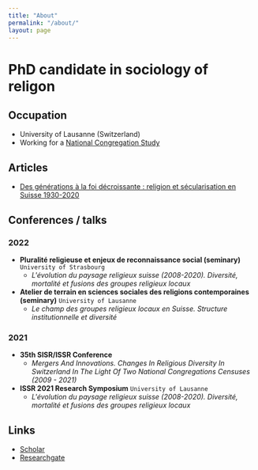 ```yaml
---
title: "About"
permalink: "/about/"
layout: page
---
```


# PhD candidate in sociology of religon

## Occupation

- University of Lausanne (Switzerland)
- Working for a [National Congregation Study](https://wp.unil.ch/ncs2/le-ncs-2-en-bref/)

## Articles

- [Des générations à la foi décroissante : religion et sécularisation en Suisse 1930-2020](https://www.socialchangeswitzerland.ch/?p=2406)

## Conferences / talks

### 2022

- **Pluralité religieuse et enjeux de reconnaissance social (seminary)** 
`University of Strasbourg` 
   - *L'évolution du paysage religieux suisse (2008-2020). Diversité, mortalité et fusions des groupes religieux locaux*
- **Atelier de terrain en sciences sociales des religions contemporaines (seminary)** 
`University of Lausanne`
   - *Le champ des groupes religieux locaux en Suisse. Structure institutionnelle et diversité*

### 2021

- **35th SISR/ISSR Conference**
   - *Mergers And Innovations. Changes In Religious Diversity In Switzerland In The Light Of Two National Congregations Censuses (2009 - 2021)*
- **ISSR 2021 Research Symposium** 
`University of Lausanne`
   - *L'évolution du paysage religieux suisse (2008-2020). Diversité, mortalité et fusions des groupes religieux locaux*

## Links

- [Scholar](https://scholar.google.com/citations?user=bHbRaKkAAAAJ&hl=fr&oi=sra)
- [Researchgate](https://www.researchgate.net/profile/Jeremy-Senn)

